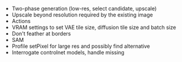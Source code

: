 * Two-phase generation (low-res, select candidate, upscale)
* Upscale beyond resolution required by the existing image
* Actions
* VRAM settings to set VAE tile size, diffusion tile size and batch size
* Don't feather at borders
* SAM
* Profile setPixel for large res and possibly find alternative
* Interrogate controlnet models, handle missing
